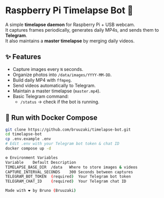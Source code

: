 # Raspberry Pi Timelapse Bot 🎥

A simple **timelapse daemon** for Raspberry Pi + USB webcam.  
It captures frames periodically, generates daily MP4s, and sends them to **Telegram**.  
It also maintains a **master timelapse** by merging daily videos.

## ✨ Features
- Capture images every `N` seconds.
- Organize photos into `/data/images/YYYY-MM-DD`.
- Build daily MP4 with `ffmpeg`.
- Send videos automatically to Telegram.
- Maintain a master timelapse (`master.mp4`).
- Basic Telegram command:
  - `/status` → check if the bot is running.

## 🚀 Run with Docker Compose

```bash
git clone https://github.com/bruuzaki/timelapse-bot.git
cd timelapse-bot
cp .env.example .env
# Edit .env with your Telegram bot token & chat ID
docker compose up -d

⚙️ Environment Variables
Variable	Default	Description
TIMELAPSE_BASE_DIR	/data	Where to store images & videos
CAPTURE_INTERVAL_SECONDS	300	Seconds between captures
TELEGRAM_BOT_TOKEN	(required)	Your Telegram bot token
TELEGRAM_CHAT_ID	(required)	Your Telegram chat ID

Made with ❤️ by Bruno (Bruuzaki)